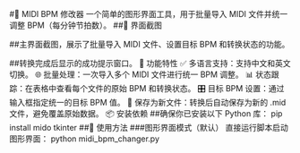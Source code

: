#🎵 MIDI BPM 修改器
一个简单的图形界面工具，用于批量导入 MIDI 文件并统一调整 BPM（每分钟节拍数）。
##📸 界面截图
 
##主界面截图，展示了批量导入 MIDI 文件、设置目标 BPM 和转换状态的功能。
 
##转换完成后显示的成功提示窗口。
🔧 功能特性
✅ 多语言支持：支持中文和英文切换。
🌐 批量处理：一次导入多个 MIDI 文件进行统一 BPM 调整。
📊 状态跟踪：在表格中查看每个文件的原始 BPM 和转换状态。
🎛️ 目标 BPM 设置：通过输入框指定统一的目标 BPM 值。
💾 保存为新文件：转换后自动保存为新的 .mid 文件，避免覆盖原始数据。
📦 安装依赖
##确保你已安装以下 Python 库：
pip install mido tkinter
##🚀 使用方法
###图形界面模式（默认）
直接运行脚本启动图形界面：
python midi_bpm_changer.py
